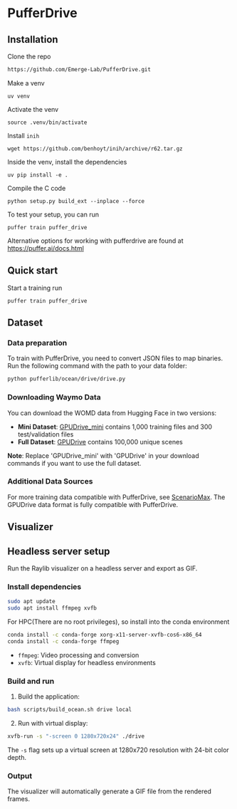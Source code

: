# PufferDrive


## Installation

Clone the repo
```bash
https://github.com/Emerge-Lab/PufferDrive.git
```

Make a venv
```
uv venv
```

Activate the venv
```
source .venv/bin/activate
```

Install `inih`

```
wget https://github.com/benhoyt/inih/archive/r62.tar.gz
```

Inside the venv, install the dependencies
```
uv pip install -e .
```

Compile the C code
```
python setup.py build_ext --inplace --force
```

To test your setup, you can run
```
puffer train puffer_drive
```

Alternative options for working with pufferdrive are found at https://puffer.ai/docs.html


## Quick start

Start a training run
```
puffer train puffer_drive
```

## Dataset

### Data preparation

To train with PufferDrive, you need to convert JSON files to map binaries. Run the following command with the path to your data folder:

```bash
python pufferlib/ocean/drive/drive.py
```

### Downloading Waymo Data

You can download the WOMD data from Hugging Face in two versions:

- **Mini Dataset**: [GPUDrive_mini](https://huggingface.co/datasets/EMERGE-lab/GPUDrive_mini) contains 1,000 training files and 300 test/validation files
- **Full Dataset**: [GPUDrive](https://huggingface.co/datasets/EMERGE-lab/GPUDrive) contains 100,000 unique scenes

**Note**: Replace 'GPUDrive_mini' with 'GPUDrive' in your download commands if you want to use the full dataset.

### Additional Data Sources

For more training data compatible with PufferDrive, see [ScenarioMax](https://github.com/valeoai/ScenarioMax). The GPUDrive data format is fully compatible with PufferDrive.

## Visualizer

## Headless server setup

Run the Raylib visualizer on a headless server and export as GIF.

### Install dependencies

```bash
sudo apt update
sudo apt install ffmpeg xvfb
```

For HPC(There are no root privileges), so install into the conda environment
```bash
conda install -c conda-forge xorg-x11-server-xvfb-cos6-x86_64
conda install -c conda-forge ffmpeg
```

- `ffmpeg`: Video processing and conversion
- `xvfb`: Virtual display for headless environments

### Build and run

1. Build the application:
```bash
bash scripts/build_ocean.sh drive local
```

2. Run with virtual display:
```bash
xvfb-run -s "-screen 0 1280x720x24" ./drive
```

The `-s` flag sets up a virtual screen at 1280x720 resolution with 24-bit color depth.

### Output

The visualizer will automatically generate a GIF file from the rendered frames.
